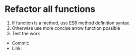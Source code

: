 # Refactor all functions

1. If function is a method, use ES6 method definition syntax.
2. Otherwise use more concise arrow function possible
3. Test the work

* Commit: 
* Link: 